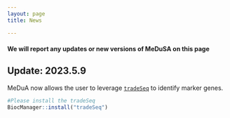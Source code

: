 ```yaml
---
layout: page
title: News

---
```


#### We will report any updates or new versions of MeDuSA on this page
## Update: 2023.5.9
MeDuA now allows the user to leverage [`tradeSeq`](https://github.com/statOmics/tradeSeq) to identify marker genes.
```r
#Please install the tradeSeq
BiocManager::install("tradeSeq")
```
